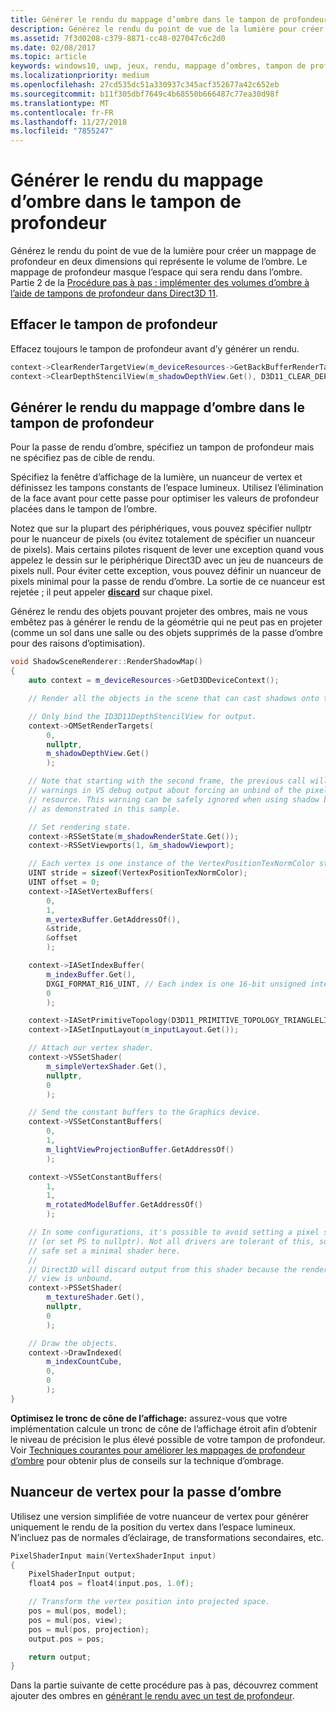 ```yaml
---
title: Générer le rendu du mappage d’ombre dans le tampon de profondeur
description: Générez le rendu du point de vue de la lumière pour créer un mappage de profondeur en deux dimensions qui représente le volume de l’ombre.
ms.assetid: 7f3d0208-c379-8871-cc48-027047c6c2d0
ms.date: 02/08/2017
ms.topic: article
keywords: windows10, uwp, jeux, rendu, mappage d’ombres, tampon de profondeur, direct3d
ms.localizationpriority: medium
ms.openlocfilehash: 27cd535dc51a330937c345acf352677a42c652eb
ms.sourcegitcommit: b11f305dbf7649c4b68550b666487c77ea30d98f
ms.translationtype: MT
ms.contentlocale: fr-FR
ms.lasthandoff: 11/27/2018
ms.locfileid: "7855247"
---
```

# <a name="render-the-shadow-map-to-the-depth-buffer"></a>Générer le rendu du mappage d’ombre dans le tampon de profondeur




Générez le rendu du point de vue de la lumière pour créer un mappage de profondeur en deux dimensions qui représente le volume de l’ombre. Le mappage de profondeur masque l’espace qui sera rendu dans l’ombre. Partie 2 de la [Procédure pas à pas : implémenter des volumes d’ombre à l’aide de tampons de profondeur dans Direct3D 11](implementing-depth-buffers-for-shadow-mapping.md).

## <a name="clear-the-depth-buffer"></a>Effacer le tampon de profondeur


Effacez toujours le tampon de profondeur avant d’y générer un rendu.

```cpp
context->ClearRenderTargetView(m_deviceResources->GetBackBufferRenderTargetView(), DirectX::Colors::CornflowerBlue);
context->ClearDepthStencilView(m_shadowDepthView.Get(), D3D11_CLEAR_DEPTH | D3D11_CLEAR_STENCIL, 1.0f, 0);
```

## <a name="render-the-shadow-map-to-the-depth-buffer"></a>Générer le rendu du mappage d’ombre dans le tampon de profondeur


Pour la passe de rendu d’ombre, spécifiez un tampon de profondeur mais ne spécifiez pas de cible de rendu.

Spécifiez la fenêtre d’affichage de la lumière, un nuanceur de vertex et définissez les tampons constants de l’espace lumineux. Utilisez l’élimination de la face avant pour cette passe pour optimiser les valeurs de profondeur placées dans le tampon de l’ombre.

Notez que sur la plupart des périphériques, vous pouvez spécifier nullptr pour le nuanceur de pixels (ou évitez totalement de spécifier un nuanceur de pixels). Mais certains pilotes risquent de lever une exception quand vous appelez le dessin sur le périphérique Direct3D avec un jeu de nuanceurs de pixels null. Pour éviter cette exception, vous pouvez définir un nuanceur de pixels minimal pour la passe de rendu d’ombre. La sortie de ce nuanceur est rejetée ; il peut appeler [**discard**](https://msdn.microsoft.com/library/windows/desktop/bb943995) sur chaque pixel.

Générez le rendu des objets pouvant projeter des ombres, mais ne vous embêtez pas à générer le rendu de la géométrie qui ne peut pas en projeter (comme un sol dans une salle ou des objets supprimés de la passe d’ombre pour des raisons d’optimisation).

```cpp
void ShadowSceneRenderer::RenderShadowMap()
{
    auto context = m_deviceResources->GetD3DDeviceContext();

    // Render all the objects in the scene that can cast shadows onto themselves or onto other objects.

    // Only bind the ID3D11DepthStencilView for output.
    context->OMSetRenderTargets(
        0,
        nullptr,
        m_shadowDepthView.Get()
        );

    // Note that starting with the second frame, the previous call will display
    // warnings in VS debug output about forcing an unbind of the pixel shader
    // resource. This warning can be safely ignored when using shadow buffers
    // as demonstrated in this sample.

    // Set rendering state.
    context->RSSetState(m_shadowRenderState.Get());
    context->RSSetViewports(1, &m_shadowViewport);

    // Each vertex is one instance of the VertexPositionTexNormColor struct.
    UINT stride = sizeof(VertexPositionTexNormColor);
    UINT offset = 0;
    context->IASetVertexBuffers(
        0,
        1,
        m_vertexBuffer.GetAddressOf(),
        &stride,
        &offset
        );

    context->IASetIndexBuffer(
        m_indexBuffer.Get(),
        DXGI_FORMAT_R16_UINT, // Each index is one 16-bit unsigned integer (short).
        0
        );

    context->IASetPrimitiveTopology(D3D11_PRIMITIVE_TOPOLOGY_TRIANGLELIST);
    context->IASetInputLayout(m_inputLayout.Get());

    // Attach our vertex shader.
    context->VSSetShader(
        m_simpleVertexShader.Get(),
        nullptr,
        0
        );

    // Send the constant buffers to the Graphics device.
    context->VSSetConstantBuffers(
        0,
        1,
        m_lightViewProjectionBuffer.GetAddressOf()
        );

    context->VSSetConstantBuffers(
        1,
        1,
        m_rotatedModelBuffer.GetAddressOf()
        );

    // In some configurations, it's possible to avoid setting a pixel shader
    // (or set PS to nullptr). Not all drivers are tolerant of this, so to be
    // safe set a minimal shader here.
    //
    // Direct3D will discard output from this shader because the render target
    // view is unbound.
    context->PSSetShader(
        m_textureShader.Get(),
        nullptr,
        0
        );

    // Draw the objects.
    context->DrawIndexed(
        m_indexCountCube,
        0,
        0
        );
}
```

**Optimisez le tronc de cône de l’affichage:** assurez-vous que votre implémentation calcule un tronc de cône de l’affichage étroit afin d’obtenir le niveau de précision le plus élevé possible de votre tampon de profondeur. Voir [Techniques courantes pour améliorer les mappages de profondeur d’ombre](https://msdn.microsoft.com/library/windows/desktop/ee416324) pour obtenir plus de conseils sur la technique d’ombrage.

## <a name="vertex-shader-for-shadow-pass"></a>Nuanceur de vertex pour la passe d’ombre


Utilisez une version simplifiée de votre nuanceur de vertex pour générer uniquement le rendu de la position du vertex dans l’espace lumineux. N’incluez pas de normales d’éclairage, de transformations secondaires, etc.

```cpp
PixelShaderInput main(VertexShaderInput input)
{
    PixelShaderInput output;
    float4 pos = float4(input.pos, 1.0f);

    // Transform the vertex position into projected space.
    pos = mul(pos, model);
    pos = mul(pos, view);
    pos = mul(pos, projection);
    output.pos = pos;

    return output;
}
```

Dans la partie suivante de cette procédure pas à pas, découvrez comment ajouter des ombres en [générant le rendu avec un test de profondeur](render-the-scene-with-depth-testing.md).

 

 




